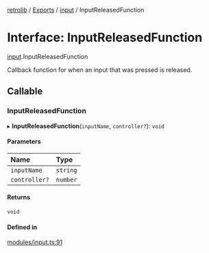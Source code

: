 [retrolib](../README.md) / [Exports](../modules.md) / [input](../modules/input.md) / InputReleasedFunction

# Interface: InputReleasedFunction

[input](../modules/input.md).InputReleasedFunction

Callback function for when an input that was pressed is released.

## Callable

### InputReleasedFunction

▸ **InputReleasedFunction**(`inputName`, `controller?`): `void`

#### Parameters

| Name | Type |
| :------ | :------ |
| `inputName` | `string` |
| `controller?` | `number` |

#### Returns

`void`

#### Defined in

[modules/input.ts:91](https://github.com/philbgarner/retrolib/blob/ffca896/src/modules/input.ts#L91)
